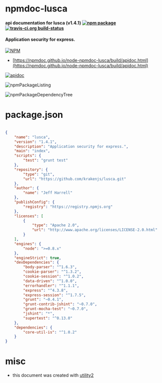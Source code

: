 # npmdoc-lusca

#### api documentation for  lusca (v1.4.1)  [![npm package](https://img.shields.io/npm/v/npmdoc-lusca.svg?style=flat-square)](https://www.npmjs.org/package/npmdoc-lusca) [![travis-ci.org build-status](https://api.travis-ci.org/npmdoc/node-npmdoc-lusca.svg)](https://travis-ci.org/npmdoc/node-npmdoc-lusca)

#### Application security for express.

[![NPM](https://nodei.co/npm/lusca.png?downloads=true&downloadRank=true&stars=true)](https://www.npmjs.com/package/lusca)

- [https://npmdoc.github.io/node-npmdoc-lusca/build/apidoc.html](https://npmdoc.github.io/node-npmdoc-lusca/build/apidoc.html)

[![apidoc](https://npmdoc.github.io/node-npmdoc-lusca/build/screenCapture.buildCi.browser.%252Ftmp%252Fbuild%252Fapidoc.html.png)](https://npmdoc.github.io/node-npmdoc-lusca/build/apidoc.html)

![npmPackageListing](https://npmdoc.github.io/node-npmdoc-lusca/build/screenCapture.npmPackageListing.svg)

![npmPackageDependencyTree](https://npmdoc.github.io/node-npmdoc-lusca/build/screenCapture.npmPackageDependencyTree.svg)



# package.json

```json

{
    "name": "lusca",
    "version": "1.4.1",
    "description": "Application security for express.",
    "main": "index",
    "scripts": {
        "test": "grunt test"
    },
    "repository": {
        "type": "git",
        "url": "https://github.com/krakenjs/lusca.git"
    },
    "author": {
        "name": "Jeff Harrell"
    },
    "publishConfig": {
        "registry": "https://registry.npmjs.org"
    },
    "licenses": [
        {
            "type": "Apache 2.0",
            "url": "http://www.apache.org/licenses/LICENSE-2.0.html"
        }
    ],
    "engines": {
        "node": ">=0.8.x"
    },
    "engineStrict": true,
    "devDependencies": {
        "body-parser": "^1.6.3",
        "cookie-parser": "^1.3.2",
        "cookie-session": "^1.0.2",
        "data-driven": "^1.0.0",
        "errorhandler": "^1.1.1",
        "express": "^4.3.8",
        "express-session": "^1.7.5",
        "grunt": "~0.4.1",
        "grunt-contrib-jshint": "~0.7.0",
        "grunt-mocha-test": "~0.7.0",
        "jshint": "*",
        "supertest": "^0.13.0"
    },
    "dependencies": {
        "core-util-is": "^1.0.2"
    }
}
```



# misc
- this document was created with [utility2](https://github.com/kaizhu256/node-utility2)
